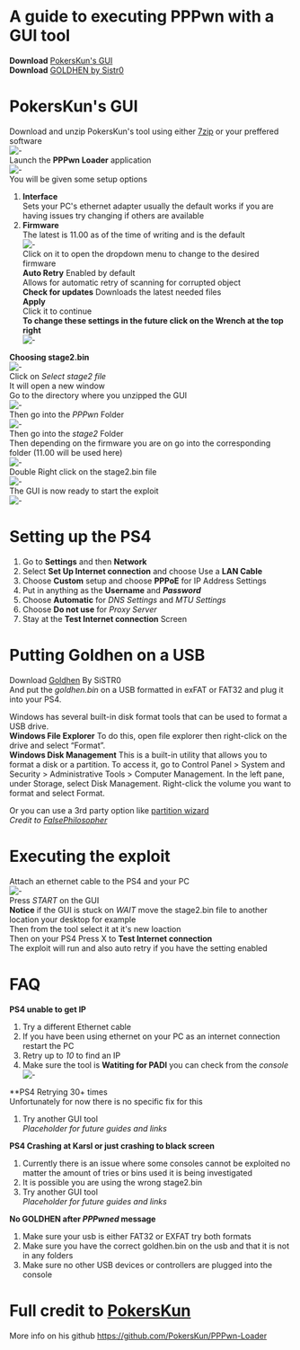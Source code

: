 # A guide to executing PPPwn with a GUI tool 
**Download** [PokersKun's GUI](https://github.com/PokersKun/PPPwn-Loader)   
**Download** [GOLDHEN by Sistr0](https://github.com/GoldHEN/GoldHEN/releases/tag/2.4b17)    

# PokersKun's GUI  
Download and unzip PokersKun's tool using either [7zip](https://www.7-zip.org/) or your preffered software  
![-](imgs/1.JPG)   
Launch the **PPPwn Loader**  application  
![-](imgs/2.JPG)  
You will be given some setup options   
1. **Interface**  
Sets your PC's ethernet adapter usually the default works if you are having issues try changing if others are available  
2. **Firmware**  
The latest is 11.00 as of the time of writing and is the default  
![-](imgs/3.JPG)  
Click on it to open the dropdown menu to change to the desired firmware  
**Auto Retry**
Enabled by default  
Allows for automatic retry of scanning for corrupted object  
**Check for updates**
Downloads the latest needed files  
**Apply**  
Click it to continue  
**To change these settings in the future click on the Wrench at the top right**  
![-](imgs/4.JPG)    
  
**Choosing stage2.bin**  
![-](imgs/5.JPG)    
Click on *Select stage2 file*  
It will open a new window  
Go to the directory where you unzipped the GUI  
![-](imgs/6.JPG)  
Then go into the *PPPwn* Folder  
![-](imgs/7.JPG)  
Then go into the *stage2* Folder  
Then depending on the firmware you are on go into the corresponding folder  (11.00 will be used here)   
![-](imgs/8.JPG)  
Double Right click on the stage2.bin file  
![-](imgs/9.JPG)  
The GUI is now ready to start the exploit  
![-](imgs/10.JPG)  
  
# Setting up the PS4  
1. Go to **Settings** and then **Network**   
2. Select **Set Up Internet connection** and choose Use a **LAN Cable**  
3. Choose **Custom** setup and choose **PPPoE** for IP Address Settings  
4. Put in anything as the  **Username** and ***Password***   
5. Choose **Automatic** for *DNS Settings* and *MTU Settings*
6. Choose **Do not use** for *Proxy Server*   
7. Stay at the **Test Internet connection** Screen     

# Putting Goldhen on a USB      
Download [Goldhen](https://github.com/GoldHEN/GoldHEN/releases/tag/2.4b17) By SiSTR0    
And put the *goldhen.bin* on a USB formatted in exFAT or FAT32 and plug it into your PS4.

Windows has several built-in disk format tools that can be used to format a USB drive.  
**Windows File Explorer** To do this, open file explorer then right-click on the drive and select “Format”.  
**Windows Disk Management** This is a built-in utility that allows you to format a disk or a partition. To access it, go to Control Panel > System and Security > Administrative Tools > Computer Management. In the left pane, under Storage, select Disk Management. Right-click the volume you want to format and select Format.

Or you can use a 3rd party option like [partition wizard](https://www.partitionwizard.com/)   
 *Credit to [FalsePhilosopher](https://github.com/FalsePhilosopher)*    
  
# Executing the exploit   
Attach an ethernet cable to the PS4 and your PC  
![-](imgs/10.JPG)  
Press *START* on the GUI  
**Notice** if the GUI is stuck on *WAIT* move the stage2.bin file to another location your desktop for example  
Then from the tool select it at it's new loaction  
Then on your PS4 Press X to **Test Internet connection**  
The exploit will run and also auto retry if you have the setting enabled  
  
# FAQ  
**PS4 unable to get IP**  
1. Try a different Ethernet cable  
2. If you have been using ethernet on your PC as an internet connection restart the PC   
3. Retry up to *10* to find an IP  
4. Make sure the tool is **Watiting for PADI** you can check from the *console*  
![-](imgs/11.JPG)  
  
**PS4 Retrying 30+ times   
Unfortunately for now there is no specific fix for this  
1. Try another GUI tool  
*Placeholder for future guides and links*  

**PS4 Crashing at Karsl or just crashing to black screen**
1. Currently there is an issue where some consoles cannot be exploited no matter the amount of tries or bins used it is being investigated  
2. It is possible you are using the wrong stage2.bin  
3. Try another GUI tool    
*Placeholder for future guides and links*  
  
**No GOLDHEN after *PPPwned* message**  
1. Make sure your usb is either FAT32 or EXFAT try both formats  
2. Make sure you have the correct goldhen.bin on the usb and that it is not in any folders  
3. Make sure no other USB devices or controllers are plugged into the console  


# Full credit to  [PokersKun](https://github.com/PokersKun)  
More info on his github https://github.com/PokersKun/PPPwn-Loader  
















